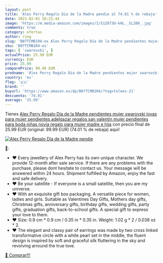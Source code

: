 ```yaml
---
layout: post
title: 'Alex Perry Regalo Día de la Madre pendie al 74.01 % de rebaja'
date: 2021-02-01 16:21:44
image: 'https://m.media-amazon.com/images/I/51Z073U-kHL._SL200_.jpg'
comments: true
category: ofertas
author: ring
slug: 'B07TCMB1R4-es Alex Perry Regalo Día de la Madre pendientes mujer...'
sku: 'B07TCMB1R4-es'
tags: [ 'swarovski', ]
actualPrice: 25.99 EUR
currency: EUR
price: 25.99
comparePrice: 99.99 EUR
prodname: 'Alex Perry Regalo Día de la Madre pendientes mujer swarovski joyas para mujer pendientes adelgazar regalos san valentin mujer pendientes para boda niñas novia regalo para mujer madre e hija'
country: 'es'
flag: '🇪🇸'
brand: ''
buyurl: 'https://www.amazon.es/dp/B07TCMB1R4/?tag=tolees-21'
descuento: '74.01'
average: '25.99'
---
```


Tienes [Alex Perry Regalo Día de la Madre pendientes mujer swarovski joyas para mujer pendientes adelgazar regalos san valentin mujer pendientes para boda niñas novia regalo para mujer madre e hija](https://www.amazon.es/dp/B07TCMB1R4/?tag=tolees-21) con precio final de  25.99 EUR (original: 99.99 EUR) (74.01 %  de rebaja) aqui!

[![Alex Perry Regalo Día de la Madre pendie](https://m.media-amazon.com/images/I/51Z073U-kHL._SL200_.jpg)](https://www.amazon.es/dp/B07TCMB1R4/?tag=tolees-21)

🔎:

- ♥ Every jewellery of Alex Perry has its own unique character. We provide 12-month after sale service. If there are any problems with the purchase, please dont hesitate to contact us. Your message will be answered within 24 hours. Shipment fulfilled by Amazon, enjoy the fast and safe delivery.
- ♥ Be your satellite - If everyone is a small satellite, then you are my universe.
- ♥ With an exquisite gift box packaging. A versatile piece for women, ladies and girls. Suitable as Valentines Day Gifts, Mothers day gifts, Christmas gifts, anniversary gifts, birthday gifts, wedding gifts, party gifts, graduation gifts, back-to-school gifts. A special gift to express your love to them.
- ♥ Size: 0.9 cm * 0.9 cm / 0.35 in * 0.35 in. Weight: 1.02 g * 2 / 0.038 oz * 2.
- ♥ The elegant and classy pair of earrings was made by two cross linked transformative circle with a white pearl set in the middle, the fluent design is inspired by soft and graceful silk fluttering in the sky and revolving arround the true love.

[🛒 Comprar!!!](https://www.amazon.es/dp/B07TCMB1R4/?tag=tolees-21)
